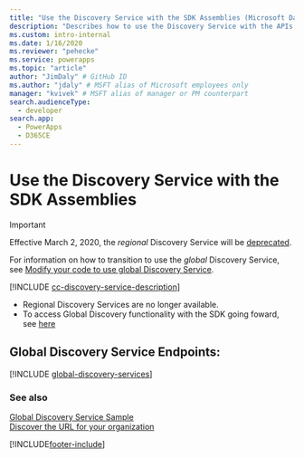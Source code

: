 ```yaml
---
title: "Use the Discovery Service with the SDK Assemblies (Microsoft Dataverse) | Microsoft Docs" # Intent and product brand in a unique string of 43-59 chars including spaces
description: "Describes how to use the Discovery Service with the APIs available in the Microsoft Dataverse SDK assemblies." # 115-145 characters including spaces. This abstract displays in the search result.
ms.custom: intro-internal
ms.date: 1/16/2020
ms.reviewer: "pehecke"
ms.service: powerapps
ms.topic: "article"
author: "JimDaly" # GitHub ID
ms.author: "jdaly" # MSFT alias of Microsoft employees only
manager: "kvivek" # MSFT alias of manager or PM counterpart
search.audienceType: 
  - developer
search.app: 
  - PowerApps
  - D365CE
---
```


# Use the Discovery Service with the SDK Assemblies

> [!IMPORTANT]
> Effective March 2, 2020, the *regional* Discovery Service will be [deprecated](/power-platform/important-changes-coming#regional-discovery-service-is-deprecated).
>
> For information on how to transition to use the *global* Discovery Service, see [Modify your code to use global Discovery Service](../webapi/discovery-orgsdk-to-webapi.md).

[!INCLUDE [cc-discovery-service-description](../includes/cc-discovery-service-description.md)]

 - Regional Discovery Services are no longer available.
 - To access Global Discovery functionality with the SDK going foward, see [here](/powerapps-docs/developer/data-platform/org-service/samples/access-discovery-service)

## Global Discovery Service Endpoints:
[!INCLUDE [global-discovery-services](../../../includes/global-discovery-services.md)]

### See also

[Global Discovery Service Sample](https://github.com/Microsoft/PowerApps-Samples/tree/master/cds/orgsvc/C%23/DiscoveryService)<br />
[Discover the URL for your organization](../webapi/discover-url-organization-web-api.md)

[!INCLUDE[footer-include](../../../includes/footer-banner.md)]
